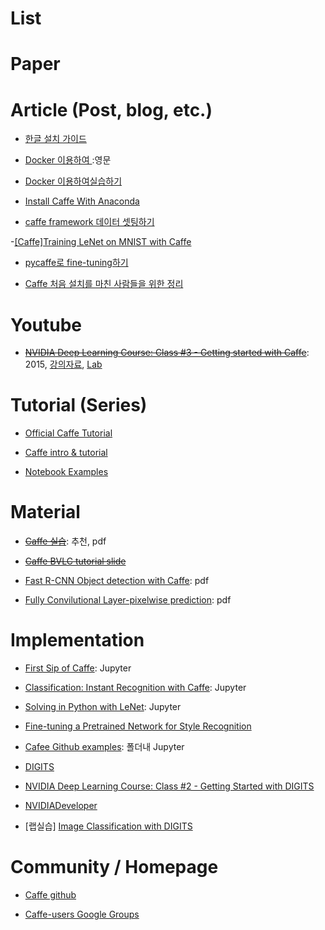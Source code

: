 







# List

# Paper

# Article (Post, blog, etc.)

- [한글 설치 가이드](http://deeplearningstudy.github.io/doc_caffe_install_ubuntu1404.html)

- [Docker 이용하여 ](https://github.com/BVLC/caffe/tree/master/docker):영문

- [Docker 이용하여실습하기](https://gist.github.com/haje01/0fb6d63bf065c9831256)

- [Install Caffe With Anaconda](https://yangcha.github.io/Caffe-Conda/)

- [caffe framework 데이터 셋팅하기](http://blog.naver.com/sogangori/220461170655)

-[[Caffe]Training LeNet on MNIST with Caffe](http://blog.naver.com/ejjun92/220737906009)

- [pycaffe로 fine-tuning하기](http://yochin47.blogspot.com/2016/03/pycaffe-fine-tuning.html)

- [Caffe 처음 설치를 마친 사람들을 위한 정리](http://hamait.tistory.com/518)


# Youtube 

- ~~[NVIDIA Deep Learning Course: Class #3 - Getting started with Caffe](https://www.youtube.com/watch?v=rvMVqPsXL10)~~: 2015, [강의자료](http://on-demand.gputechconf.com/gtc/2015/webinar/deep-learning-course/getting-started-with-caffe.pdf), [Lab](https://nvidia.qwiklab.com/focuses/preview/136)

# Tutorial (Series)

- [Official Caffe Tutorial](http://caffe.berkeleyvision.org/tutorial/)

- [Caffe intro & tutorial](http://caffe.berkeleyvision.org/)

- [Notebook Examples](http://caffe.berkeleyvision.org/#notebook-examples)


# Material 

- ~~[Caffe 실습](https://www.google.com/url?sa=t&rct=j&q=&esrc=s&source=web&cd=16&ved=0ahUKEwim-Imx6ZPVAhUK_IMKHdd5DoE4ChAWCEUwBQ&url=http%3A%2F%2Fwww.osia.or.kr%2Fboard%2Finclude%2Fdownload.php%3Fno%3D63%26db%3Ddata2%26fileno%3D2&usg=AFQjCNFiJIxJd9alitUREY5NdyuFqVc6Yw)~~: 추천, pdf

- ~~[Caffe BVLC tutorial slide](https://docs.google.com/presentation/d/1UeKXVgRvvxg9OUdh_UiC5G71UMscNPlvArsWER41PsU/edit#slide=id.gc2fcdcce7_216_0)~~

- [Fast R-CNN Object detection with Caffe](http://tutorial.caffe.berkeleyvision.org/caffe-cvpr15-detection.pdf): pdf

- [Fully Convilutional Layer-pixelwise prediction](http://tutorial.caffe.berkeleyvision.org/caffe-cvpr15-pixels.pdf): pdf

# Implementation 

- [First Sip of Caffe](http://nbviewer.jupyter.org/github/BVLC/caffe/blob/tutorial/examples/completed/00-caffe-intro.ipynb): Jupyter

- [Classification: Instant Recognition with Caffe](http://nbviewer.jupyter.org/github/BVLC/caffe/blob/master/examples/00-classification.ipynb): Jupyter

- [Solving in Python with LeNet](http://nbviewer.jupyter.org/github/BVLC/caffe/blob/master/examples/01-learning-lenet.ipynb): Jupyter

- [Fine-tuning a Pretrained Network for Style Recognition](http://nbviewer.jupyter.org/github/BVLC/caffe/blob/tutorial/examples/completed/03-fine-tuning.ipynb)

- [Cafee Github examples](https://github.com/BVLC/caffe/tree/master/examples): 폴더내 Jupyter 

- [DIGITS](https://github.com/NVIDIA/DIGITS)
- [NVIDIA Deep Learning Course: Class #2 - Getting Started with DIGITS](https://www.youtube.com/watch?v=jUiudfxjdr8)

- [NVIDIADeveloper](https://www.youtube.com/playlist?list=PL5B692fm6--tI-ijknnVZWbXU2H4JpSYe)

- [랩실습] [Image Classification with DIGITS](https://nvidia.qwiklab.com/focuses/1579)

# Community / Homepage

- [Caffe github](https://github.com/BVLC/caffe)

- [Caffe-users Google Groups](https://groups.google.com/forum/#!forum/caffe-users)
